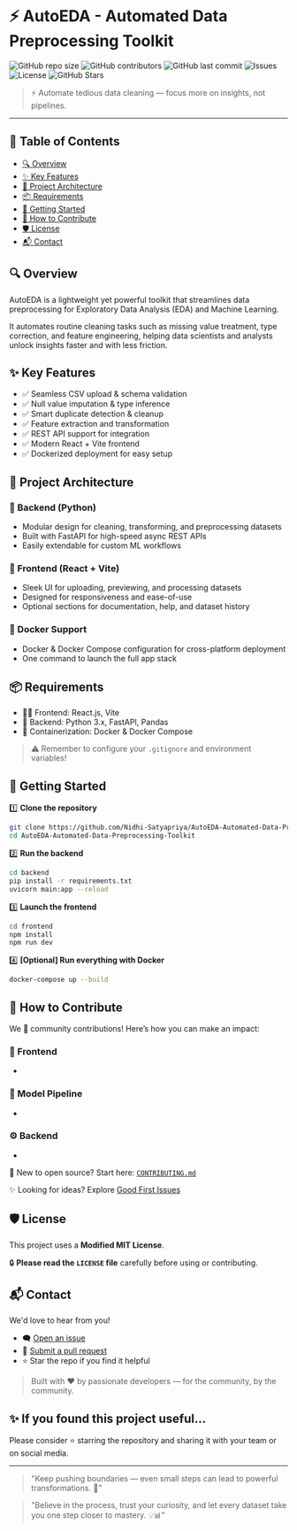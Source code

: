 # ⚡ AutoEDA - Automated Data Preprocessing Toolkit

![GitHub repo size](https://img.shields.io/github/repo-size/Nidhi-Satyapriya/AutoEDA-Automated-Data-Preprocessing-Toolkit?color=brightgreen)
![GitHub contributors](https://img.shields.io/github/contributors/Nidhi-Satyapriya/AutoEDA-Automated-Data-Preprocessing-Toolkit)
![GitHub last commit](https://img.shields.io/github/last-commit/Nidhi-Satyapriya/AutoEDA-Automated-Data-Preprocessing-Toolkit)
![Issues](https://img.shields.io/github/issues/Nidhi-Satyapriya/AutoEDA-Automated-Data-Preprocessing-Toolkit)
![License](https://img.shields.io/github/license/Nidhi-Satyapriya/AutoEDA-Automated-Data-Preprocessing-Toolkit)
![GitHub Stars](https://img.shields.io/github/stars/Nidhi-Satyapriya/AutoEDA-Automated-Data-Preprocessing-Toolkit?style=flat-square)

> ⚡ Automate tedious data cleaning — focus more on insights, not pipelines.

---

## 📌 Table of Contents

* [🔍 Overview](#-overview)
* [✨ Key Features](#-key-features)
* [🧱 Project Architecture](#-project-architecture)
* [📦 Requirements](#-requirements)
* [🚀 Getting Started](#-getting-started)
* [🤝 How to Contribute](#-how-to-contribute)
* [🛡 License](#-license)
* [📬 Contact](#-contact)

## 🔍 Overview

AutoEDA is a lightweight yet powerful toolkit that streamlines data preprocessing for Exploratory Data Analysis (EDA) and Machine Learning.

It automates routine cleaning tasks such as missing value treatment, type correction, and feature engineering, helping data scientists and analysts unlock insights faster and with less friction.

## ✨ Key Features

* ✅ Seamless CSV upload & schema validation
* ✅ Null value imputation & type inference
* ✅ Smart duplicate detection & cleanup
* ✅ Feature extraction and transformation
* ✅ REST API support for integration
* ✅ Modern React + Vite frontend
* ✅ Dockerized deployment for easy setup

## 🧱 Project Architecture

### 🧠 Backend (Python)

* Modular design for cleaning, transforming, and preprocessing datasets
* Built with FastAPI for high-speed async REST APIs
* Easily extendable for custom ML workflows

### 🎨 Frontend (React + Vite)

* Sleek UI for uploading, previewing, and processing datasets
* Designed for responsiveness and ease-of-use
* Optional sections for documentation, help, and dataset history

### 🐳 Docker Support

* Docker & Docker Compose configuration for cross-platform deployment
* One command to launch the full app stack

## 📦 Requirements

* 🧑‍💻 Frontend: React.js, Vite
* 🐍 Backend: Python 3.x, FastAPI, Pandas
* 🐳 Containerization: Docker & Docker Compose

> ⚠️ Remember to configure your `.gitignore` and environment variables!

## 🚀 Getting Started

1️⃣ **Clone the repository**

```bash
git clone https://github.com/Nidhi-Satyapriya/AutoEDA-Automated-Data-Preprocessing-Toolkit
cd AutoEDA-Automated-Data-Preprocessing-Toolkit
```

2️⃣ **Run the backend**

```bash
cd backend
pip install -r requirements.txt
uvicorn main:app --reload
```

3️⃣ **Launch the frontend**

```bash
cd frontend
npm install
npm run dev
```

4️⃣ **\[Optional] Run everything with Docker**

```bash
docker-compose up --build
```

## 🤝 How to Contribute

We 💖 community contributions! Here’s how you can make an impact:

### 🔧 Frontend

*

### 🧪 Model Pipeline

*

### ⚙️ Backend

*

📢 New to open source? Start here: [`CONTRIBUTING.md`](CONTRIBUTING.md)

✨ Looking for ideas? Explore [Good First Issues](https://github.com/Nidhi-Satyapriya/AutoEDA-Automated-Data-Preprocessing-Toolkit/labels/good%20first%20issue)

## 🛡 License

This project uses a **Modified MIT License**.

🔒 **Please read the ****`LICENSE`**** file** carefully before using or contributing.

## 📬 Contact

We'd love to hear from you!

* 🗨 [Open an issue](https://github.com/Nidhi-Satyapriya/AutoEDA-Automated-Data-Preprocessing-Toolkit/issues/new)
* 🔁 [Submit a pull request](https://github.com/Nidhi-Satyapriya/AutoEDA-Automated-Data-Preprocessing-Toolkit/pulls)
* ⭐ Star the repo if you find it helpful

> Built with ❤️ by passionate developers — for the community, by the community.

## ✨ If you found this project useful...

Please consider ⭐ starring the repository and sharing it with your team or on social media.

---

> "Keep pushing boundaries — even small steps can lead to powerful transformations. 🌱"

> "Believe in the process, trust your curiosity, and let every dataset take you one step closer to mastery. 💡📊"
